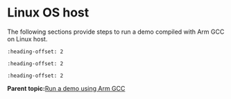 # Linux OS host

The following sections provide steps to run a demo compiled with Arm GCC on Linux host.


```{include} ../topics/set_up_toolchain_001.md
:heading-offset: 2
```

```{include} ../topics/build_an_example_application_001.md
:heading-offset: 2
```

```{include} ../topics/run_an_example_application.md
:heading-offset: 2
```

**Parent topic:**[Run a demo using Arm GCC](../topics/run_a_demo_using_arm__gcc.md)

